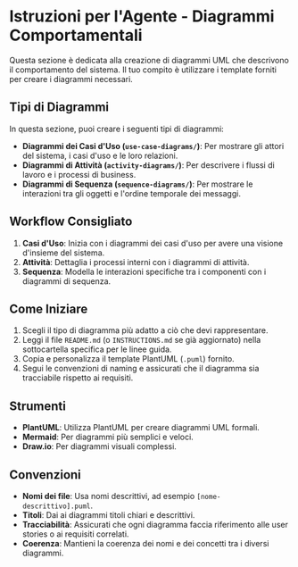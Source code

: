 # Istruzioni per l'Agente - Diagrammi Comportamentali

Questa sezione è dedicata alla creazione di diagrammi UML che descrivono il comportamento del sistema. Il tuo compito è utilizzare i template forniti per creare i diagrammi necessari.

## Tipi di Diagrammi

In questa sezione, puoi creare i seguenti tipi di diagrammi:

-   **Diagrammi dei Casi d'Uso (`use-case-diagrams/`)**: Per mostrare gli attori del sistema, i casi d'uso e le loro relazioni.
-   **Diagrammi di Attività (`activity-diagrams/`)**: Per descrivere i flussi di lavoro e i processi di business.
-   **Diagrammi di Sequenza (`sequence-diagrams/`)**: Per mostrare le interazioni tra gli oggetti e l'ordine temporale dei messaggi.

## Workflow Consigliato

1.  **Casi d'Uso**: Inizia con i diagrammi dei casi d'uso per avere una visione d'insieme del sistema.
2.  **Attività**: Dettaglia i processi interni con i diagrammi di attività.
3.  **Sequenza**: Modella le interazioni specifiche tra i componenti con i diagrammi di sequenza.

## Come Iniziare

1.  Scegli il tipo di diagramma più adatto a ciò che devi rappresentare.
2.  Leggi il file `README.md` (o `INSTRUCTIONS.md` se già aggiornato) nella sottocartella specifica per le linee guida.
3.  Copia e personalizza il template PlantUML (`.puml`) fornito.
4.  Segui le convenzioni di naming e assicurati che il diagramma sia tracciabile rispetto ai requisiti.

## Strumenti

-   **PlantUML**: Utilizza PlantUML per creare diagrammi UML formali.
-   **Mermaid**: Per diagrammi più semplici e veloci.
-   **Draw.io**: Per diagrammi visuali complessi.

## Convenzioni

-   **Nomi dei file**: Usa nomi descrittivi, ad esempio `[nome-descrittivo].puml`.
-   **Titoli**: Dai ai diagrammi titoli chiari e descrittivi.
-   **Tracciabilità**: Assicurati che ogni diagramma faccia riferimento alle user stories o ai requisiti correlati.
-   **Coerenza**: Mantieni la coerenza dei nomi e dei concetti tra i diversi diagrammi.
